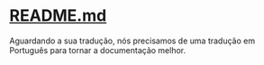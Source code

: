 # [README.md](/demo/README.md)

Aguardando a sua tradução, nós precisamos de uma tradução em Português para tornar a documentação melhor.
